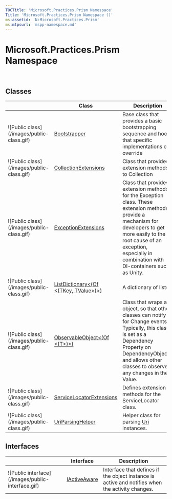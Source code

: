 ```yaml
---
TOCTitle: 'Microsoft.Practices.Prism Namespace'
Title: 'Microsoft.Practices.Prism Namespace ()'
ms:assetid: 'N:Microsoft.Practices.Prism'
ms:mtpsurl: 'mspp-namespace.md'
---
```


# Microsoft.Practices.Prism Namespace

 

## Classes


<table>

<thead>
<tr class="header">
<th> </th>
<th>Class</th>
<th>Description</th>
</tr>
</thead>
<tbody>
<tr class="odd">
<td>![Public class](/images/public-class.gif)</td>
<td><a href="https://msdn.microsoft.com/library/microsoft.practices.prism.bootstrapper">Bootstrapper</a></td>
<td><div class="summary">
Base class that provides a basic bootstrapping sequence and hooks that specific implementations can override
</div></td>
</tr>
<tr class="even">
<td>![Public class](/images/public-class.gif)</td>
<td><a href="https://msdn.microsoft.com/library/microsoft.practices.prism.collectionextensions">CollectionExtensions</a></td>
<td><div class="summary">
Class that provides extension methods to Collection
</div></td>
</tr>
<tr class="odd">
<td>![Public class](/images/public-class.gif)</td>
<td><a href="https://msdn.microsoft.com/library/microsoft.practices.prism.exceptionextensions">ExceptionExtensions</a></td>
<td><div class="summary">
Class that provides extension methods for the Exception class. These extension methods provide a mechanism for developers to get more easily to the root cause of an exception, especially in combination with DI-containers such as Unity.
</div></td>
</tr>
<tr class="even">
<td>![Public class](/images/public-class.gif)</td>
<td><a href="https://msdn.microsoft.com/library/microsoft.practices.prism.listdictionary%602">ListDictionary&lt;(Of &lt;(TKey, TValue&gt;)&gt;)</a></td>
<td><div class="summary">
A dictionary of lists.
</div></td>
</tr>
<tr class="odd">
<td>![Public class](/images/public-class.gif)</td>
<td><a href="https://msdn.microsoft.com/library/microsoft.practices.prism.observableobject%601">ObservableObject&lt;(Of &lt;(T&gt;)&gt;)</a></td>
<td><div class="summary">
Class that wraps an object, so that other classes can notify for Change events. Typically, this class is set as a Dependency Property on DependencyObjects, and allows other classes to observe any changes in the Value.
</div></td>
</tr>
<tr class="even">
<td>![Public class](/images/public-class.gif)</td>
<td><a href="https://msdn.microsoft.com/library/microsoft.practices.prism.servicelocatorextensions">ServiceLocatorExtensions</a></td>
<td><div class="summary">
Defines extension methods for the ServiceLocator class.
</div></td>
</tr>
<tr class="odd">
<td>![Public class](/images/public-class.gif)</td>
<td><a href="https://msdn.microsoft.com/library/microsoft.practices.prism.uriparsinghelper">UriParsingHelper</a></td>
<td><div class="summary">
Helper class for parsing <a href="http://msdn.microsoft.com/en-us/library/txt7706a">Uri</a> instances.
</div></td>
</tr>
</tbody>
</table>

## Interfaces


<table>

<thead>
<tr class="header">
<th> </th>
<th>Interface</th>
<th>Description</th>
</tr>
</thead>
<tbody>
<tr class="odd">
<td>![Public interface](/images/public-interface.gif)</td>
<td><a href="https://msdn.microsoft.com/library/microsoft.practices.prism.iactiveaware">IActiveAware</a></td>
<td><div class="summary">
Interface that defines if the object instance is active and notifies when the activity changes.
</div></td>
</tr>
</tbody>
</table>
